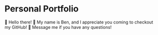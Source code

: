 # Personal Portfolio

👋 Hello there!
🧍 My name is Ben, and I appreciate you coming to checkout my GitHub!
📧 Message me if you have any questions!
